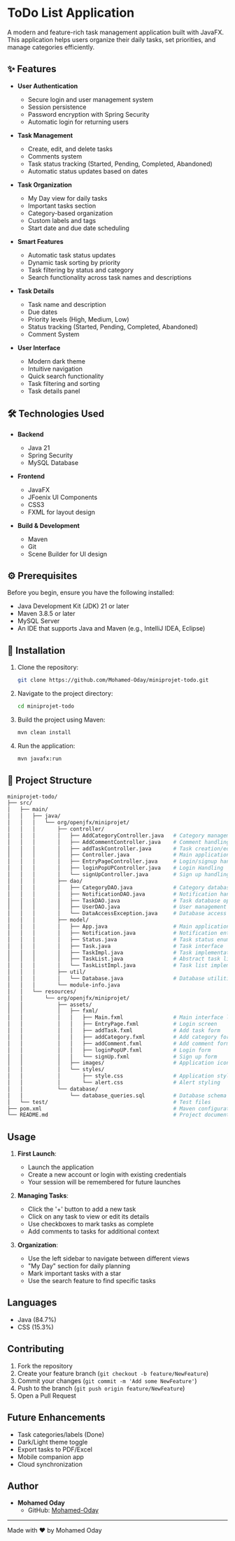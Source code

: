 # ToDo List Application

A modern and feature-rich task management application built with JavaFX. This application helps users organize their daily tasks, set priorities, and manage categories efficiently.

## ✨ Features

- **User Authentication**

  - Secure login and user management system
  - Session persistence
  - Password encryption with Spring Security
  - Automatic login for returning users

- **Task Management**

  - Create, edit, and delete tasks
  - Comments system
  - Task status tracking (Started, Pending, Completed, Abandoned)
  - Automatic status updates based on dates

- **Task Organization**

  - My Day view for daily tasks
  - Important tasks section
  - Category-based organization
  - Custom labels and tags
  - Start date and due date scheduling

- **Smart Features**
  - Automatic task status updates
  - Dynamic task sorting by priority
  - Task filtering by status and category
  - Search functionality across task names and descriptions

- **Task Details**

  - Task name and description
  - Due dates
  - Priority levels (High, Medium, Low)
  - Status tracking (Started, Pending, Completed, Abandoned)
  - Comment System

- **User Interface**
  - Modern dark theme
  - Intuitive navigation
  - Quick search functionality
  - Task filtering and sorting
  - Task details panel

## 🛠️ Technologies Used

- **Backend**
  - Java 21
  - Spring Security
  - MySQL Database

- **Frontend**
  - JavaFX
  - JFoenix UI Components
  - CSS3
  - FXML for layout design

- **Build & Development**
  - Maven
  - Git
  - Scene Builder for UI design

## ⚙️ Prerequisites

Before you begin, ensure you have the following installed:

- Java Development Kit (JDK) 21 or later
- Maven 3.8.5 or later
- MySQL Server
- An IDE that supports Java and Maven (e.g., IntelliJ IDEA, Eclipse)

## 🚀 Installation

1. Clone the repository:

   ```bash
   git clone https://github.com/Mohamed-Oday/miniprojet-todo.git
   ```

2. Navigate to the project directory:

   ```bash
   cd miniprojet-todo
   ```

3. Build the project using Maven:

   ```bash
   mvn clean install
   ```

4. Run the application:
   ```bash
   mvn javafx:run
   ```

## 📁 Project Structure

```bash
miniprojet-todo/
├── src/
│   ├── main/
│   │   ├── java/
│   │   │   └── org/openjfx/miniprojet/
│   │   │       ├── controller/
│   │   │       │   ├── AddCategoryController.java   # Category management
│   │   │       │   ├── AddCommentController.java    # Comment handling
│   │   │       │   ├── addTaskController.java       # Task creation/editing
│   │   │       │   ├── Controller.java              # Main application controller
│   │   │       │   ├── EntryPageController.java     # Login/signup handling
│   │   │       │   ├── loginPopUPController.java    # Login Handling
│   │   │       │   └── signUpController.java        # Sign up handling
│   │   │       ├── dao/
│   │   │       │   ├── CategoryDAO.java             # Category database operations
│   │   │       │   ├── NotificationDAO.java         # Notification handling
│   │   │       │   ├── TaskDAO.java                 # Task database operations
│   │   │       │   ├── UserDAO.java                 # User management
│   │   │       │   └── DataAccessException.java     # Database access handling
│   │   │       ├── model/
│   │   │       │   ├── App.java                     # Main application class
│   │   │       │   ├── Notification.java            # Notification entity
│   │   │       │   ├── Status.java                  # Task status enum
│   │   │       │   ├── Task.java                    # Task interface
│   │   │       │   ├── TaskImpl.java                # Task implementation
│   │   │       │   ├── TaskList.java                # Abstract task list
│   │   │       │   └── TaskListImpl.java            # Task list implementation
│   │   │       ├── util/
│   │   │       │   └── Database.java                # Database utilities
│   │   │       └── module-info.java
│   │   └── resources/
│   │       └── org/openjfx/miniprojet/
│   │           ├── assets/
│   │           │   ├── fxml/
│   │           │   │   ├── Main.fxml                # Main interface layout
│   │           │   │   ├── EntryPage.fxml           # Login screen
│   │           │   │   ├── addTask.fxml             # Add task form
│   │           │   │   ├── addCategory.fxml         # Add category form
│   │           │   │   ├── addComment.fxml          # Add comment form
│   │           │   │   ├── loginPopUP.fxml          # Login form
│   │           │   │   └── signUp.fxml              # Sign up form
│   │           │   ├── images/                      # Application icons/images
│   │           │   └── styles/
│   │           │       ├── style.css                # Application styling
│   │           │       └── alert.css                # Alert styling
│   │           └── database/
│   │               └── database_queries.sql         # Database schema
│   └── test/                                        # Test files
├── pom.xml                                          # Maven configuration
└── README.md                                        # Project documentation
```

## Usage

1. **First Launch**:

   - Launch the application
   - Create a new account or login with existing credentials
   - Your session will be remembered for future launches

2. **Managing Tasks**:

   - Click the '+' button to add a new task
   - Click on any task to view or edit its details
   - Use checkboxes to mark tasks as complete
   - Add comments to tasks for additional context

3. **Organization**:
   - Use the left sidebar to navigate between different views
   - "My Day" section for daily planning
   - Mark important tasks with a star
   - Use the search feature to find specific tasks

## Languages

- Java (84.7%)
- CSS (15.3%)

## Contributing

1. Fork the repository
2. Create your feature branch (`git checkout -b feature/NewFeature`)
3. Commit your changes (`git commit -m 'Add some NewFeature'`)
4. Push to the branch (`git push origin feature/NewFeature`)
5. Open a Pull Request

## Future Enhancements

- Task categories/labels (Done)
- Dark/Light theme toggle
- Export tasks to PDF/Excel
- Mobile companion app
- Cloud synchronization

## Author

- **Mohamed Oday**
  - GitHub: [Mohamed-Oday](https://github.com/Mohamed-Oday)

---

Made with ❤️ by Mohamed Oday
